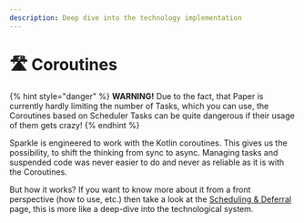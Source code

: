 ```yaml
---
description: Deep dive into the technology implementation
---
```


# 🛣 Coroutines

{% hint style="danger" %}
**WARNING!** Due to the fact, that Paper is currently hardly limiting the number of Tasks, which you can use, the Coroutines based on Scheduler Tasks can be quite dangerous if their usage of them gets crazy!
{% endhint %}

Sparkle is engineered to work with the Kotlin coroutines. This gives us the possibility, to shift the thinking from sync to async. Managing tasks and suspended code was never easier to do and never as reliable as it is with the Coroutines.

But how it works? If you want to know more about it from a front perspective (how to use, etc.) then take a look at the [Scheduling & Deferral](scheduling-and-deferral.md) page, this is more like a deep-dive into the technological system.

